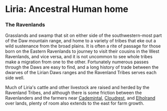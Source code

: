 # Liria: Ancestral Human home

### The Ravenlands
Grasslands and swamp that sit on either side of the southwestern-most part of the Daw mountain range, and home to a variety of tribes that eke out a wild sustenance from the broad plains. It is often a rite of passage for those born on the Eastern Ravenlands to journey to visit their cousins in the West Ravenlands, and vice versa, and it is not uncommon to see whole tribes make a migration from one to the other. Fortunately numerous passes through the Daws are easy to find, and a long history of trade between the dwarves of the Lirian Daws ranges and the Ravenland Tribes serves each side well.

Much of Liria's cattle and other livestock are raised and herded by the Ravenland Tribes, and although there is some friction between the Ravenlanders and the farmers near [Cademintal](/Cities/Cademintal.md), [Cloudrest](/Cities/Cloudrest.md), and [Elholrand](/Cities/Elholrand.md) over lands, plenty of room also extends to the east for farm growth.
